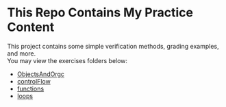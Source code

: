 <h1>This Repo Contains My Practice Content</h1>

This project contains some simple verification methods, grading examples, and more.<br>
You may view the exercises folders below:
- <a href="https://github.com/charlesknapp/controlFlowAndArrays/tree/main/exercises/ObjectsAndOrgc">ObjectsAndOrgc</a>
- <a href="https://github.com/charlesknapp/controlFlowAndArrays/tree/main/exercises/controlFlow">controlFlow</a>
- <a href="https://github.com/charlesknapp/controlFlowAndArrays/tree/main/exercises/functions">functions</a>
- <a href="https://github.com/charlesknapp/controlFlowAndArrays/tree/main/exercises/loops">loops</a>
